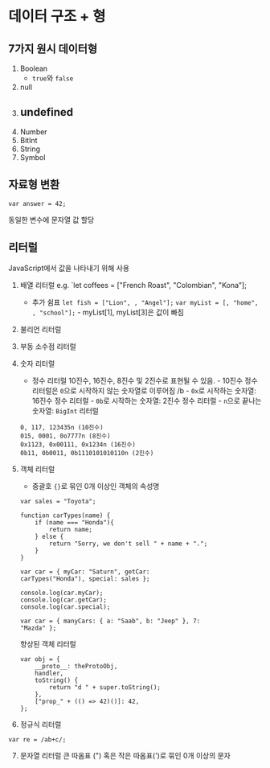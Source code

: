 # 데이터 구조 + 형
## 7가지 원시 데이터형 
1. Boolean
    - `true`와 `false`
2. null
3. undefined 
    - 
4. Number
5. BitInt
6. String
7. Symbol 

## 자료형 변환

`var answer = 42;`

동일한 변수에 문자열 값 할당


## 리터럴
JavaScript에서 값을 나타내기 위해 사용

1. 배열 리터럴
    e.g. `let coffees = ["French Roast", "Colombian", "Kona"];

    - 추가 쉼표
        `let fish = ["Lion", , "Angel"];`
        `var myList = [, "home", , "school"];`
            - myList[1], myList[3]은 값이 빠짐 
2. 불리언 리터럴 
3. 부동 소수점 리터럴

4. 숫자 리터럴
    - 정수 리터럴 
        10진수, 16진수, 8진수 및 2진수로 표현될 수 있음. 
            - 10진수 정수 리터럴은 `0`으로 시작하지 않는 숫자열로 이루어짐 /b
            - `0x`로 시작하는 숫자열: 16진수 정수 리터럴
            - `0b`로 시작하는 숫자열: 2진수 정수 리터럴 
            - `n`으로 끝나는 숫자열: `BigInt` 리터럴 


    ```
    0, 117, 123435n (10진수)
    015, 0001, 0o7777n (8진수)
    0x1123, 0x00111, 0x1234n (16진수)
    0b11, 0b0011, 0b1110101010110n (2진수)
    ```


5. 객체 리터럴
    - 중괄호 `{}`로 묶인 0개 이상인 객체의 속성명 

    ```
    var sales = "Toyota";

    function carTypes(name) {
        if (name === "Honda"){
            return name;
        } else { 
            return "Sorry, we don't sell " + name + ".";
        }
    }

    var car = { myCar: "Saturn", getCar:
    carTypes("Honda"), special: sales }; 

    console.log(car.myCar);
    console.log(car.getCar);
    console.log(car.special);
    ```

    ```
    var car = { manyCars: { a: "Saab", b: "Jeep" }, 7:
    "Mazda" };
    ```

    향상된 객체 리터럴
    ```
    var obj = {
        __proto__: theProtoObj,
        handler,
        toString() {
            return "d " + super.toString();
        },
        ["prop_" + (() => 42)()]: 42, 
    };
    ```

6. 정규식 리터럴

`var re = /ab+c/;`

7. 문자열 리터럴 
큰 따옴표 (") 혹은 작은 따옴표(')로 묶인 0개 이상의 문자 
